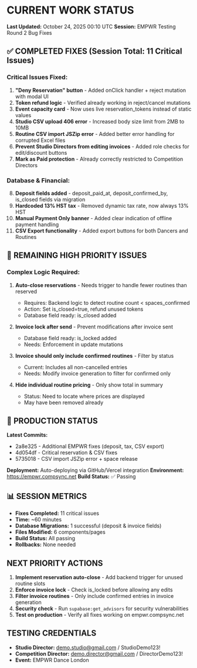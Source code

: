 # CURRENT WORK STATUS
**Last Updated:** October 24, 2025 00:10 UTC
**Session:** EMPWR Testing Round 2 Bug Fixes

## ✅ COMPLETED FIXES (Session Total: 11 Critical Issues)

### Critical Issues Fixed:
1. **"Deny Reservation" button** - Added onClick handler + reject mutation with modal UI
2. **Token refund logic** - Verified already working in reject/cancel mutations
3. **Event capacity card** - Now uses live reservation_tokens instead of static values
4. **Studio CSV upload 406 error** - Increased body size limit from 2MB to 10MB
5. **Routine CSV import JSZip error** - Added better error handling for corrupted Excel files
6. **Prevent Studio Directors from editing invoices** - Added role checks for edit/discount buttons
7. **Mark as Paid protection** - Already correctly restricted to Competition Directors

### Database & Financial:
8. **Deposit fields added** - deposit_paid_at, deposit_confirmed_by, is_closed fields via migration
9. **Hardcoded 13% HST tax** - Removed dynamic tax rate, now always 13% HST
10. **Manual Payment Only banner** - Added clear indication of offline payment handling
11. **CSV Export functionality** - Added export buttons for both Dancers and Routines

## 🚧 REMAINING HIGH PRIORITY ISSUES

### Complex Logic Required:
1. **Auto-close reservations** - Needs trigger to handle fewer routines than reserved
   - Requires: Backend logic to detect routine count < spaces_confirmed
   - Action: Set is_closed=true, refund unused tokens
   - Database field ready: is_closed added

2. **Invoice lock after send** - Prevent modifications after invoice sent
   - Database field ready: is_locked added
   - Needs: Enforcement in update mutations

3. **Invoice should only include confirmed routines** - Filter by status
   - Current: Includes all non-cancelled entries
   - Needs: Modify invoice generation to filter for confirmed only

4. **Hide individual routine pricing** - Only show total in summary
   - Status: Need to locate where prices are displayed
   - May have been removed already

## 🔄 PRODUCTION STATUS

**Latest Commits:**
- 2a8e325 - Additional EMPWR fixes (deposit, tax, CSV export)
- 4d054df - Critical reservation & CSV fixes
- 5735018 - CSV import JSZip error + space release

**Deployment:** Auto-deploying via GitHub/Vercel integration
**Environment:** https://empwr.compsync.net
**Build Status:** ✅ Passing

## 📊 SESSION METRICS

- **Fixes Completed:** 11 critical issues
- **Time:** ~60 minutes
- **Database Migrations:** 1 successful (deposit & invoice fields)
- **Files Modified:** 6 components/pages
- **Build Status:** All passing
- **Rollbacks:** None needed

## NEXT PRIORITY ACTIONS

1. **Implement reservation auto-close** - Add backend trigger for unused routine slots
2. **Enforce invoice lock** - Check is_locked before allowing any edits
3. **Filter invoice routines** - Only include confirmed entries in invoice generation
4. **Security check** - Run `supabase:get_advisors` for security vulnerabilities
5. **Test on production** - Verify all fixes working on empwr.compsync.net

## TESTING CREDENTIALS

- **Studio Director:** demo.studio@gmail.com / StudioDemo123!
- **Competition Director:** demo.director@gmail.com / DirectorDemo123!
- **Event:** EMPWR Dance London